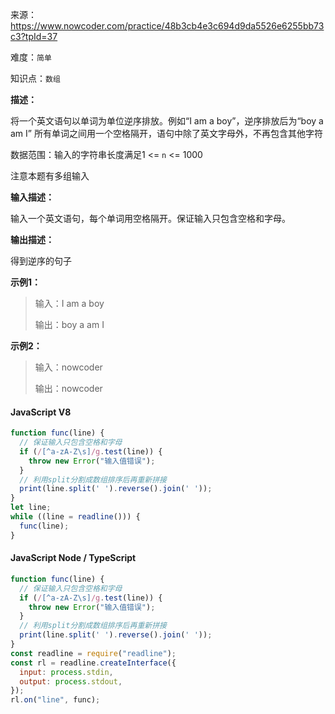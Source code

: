 来源：<https://www.nowcoder.com/practice/48b3cb4e3c694d9da5526e6255bb73c3?tpId=37>

难度：`简单`

知识点：`数组`

**描述：**

将一个英文语句以单词为单位逆序排放。例如“I am a boy”，逆序排放后为“boy a am I”
所有单词之间用一个空格隔开，语句中除了英文字母外，不再包含其他字符

数据范围：输入的字符串长度满足1 <= `n` <= 1000

注意本题有多组输入

**输入描述：**

输入一个英文语句，每个单词用空格隔开。保证输入只包含空格和字母。

**输出描述：**

得到逆序的句子

**示例1：**

> 输入：I am a boy
>
> 输出：boy a am I

**示例2：**

> 输入：nowcoder
>
> 输出：nowcoder

<!-- tabs:start -->

#### **JavaScript V8**

```javascript
function func(line) {
  // 保证输入只包含空格和字母
  if (/[^a-zA-Z\s]/g.test(line)) {
    throw new Error("输入值错误");
  }
  // 利用split分割成数组排序后再重新拼接
  print(line.split(' ').reverse().join(' '));
}
let line;
while ((line = readline())) {
  func(line);
}
```

#### **JavaScript Node / TypeScript**

```javascript
function func(line) {
  // 保证输入只包含空格和字母
  if (/[^a-zA-Z\s]/g.test(line)) {
    throw new Error("输入值错误");
  }
  // 利用split分割成数组排序后再重新拼接
  print(line.split(' ').reverse().join(' '));
}
const readline = require("readline");
const rl = readline.createInterface({
  input: process.stdin,
  output: process.stdout,
});
rl.on("line", func);
```

<!-- tabs:end -->
